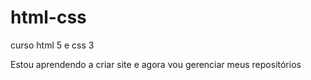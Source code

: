 # html-css
 curso html 5 e css 3 

 Estou aprendendo a criar site e agora vou gerenciar meus repositórios 
